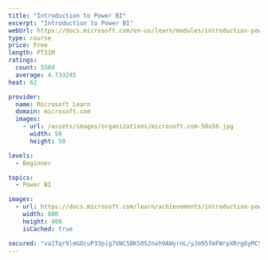 ```yaml
---
title: "Introduction to Power BI"
excerpt: "Introduction to Power BI"
webUrl: https://docs.microsoft.com/en-us/learn/modules/introduction-power-bi/
type: course
price: Free
length: PT31M
ratings:
  count: 5504
  average: 4.733285
heat: 62

provider:
  name: Microsoft Learn
  domain: microsoft.com
  images:
    - url: /assets/images/organizations/microsoft.com-50x50.jpg
      width: 50
      height: 50

levels:
  - Beginner

topics:
  - Power BI

images:
  - url: https://docs.microsoft.com/learn/achievements/introduction-power-bi-social.png
    width: 800
    height: 400
    isCached: true

secured: "va1Tqr9lmGOcuP33pig7VNC5BKSOS2nxh9AWyrnL/yJm95fmFWrpXRrg6yMCSBc8wkVKXx8+FLyXC+CyibUkegHfcJYCWXWyUvMPXMoW4ojZLdjh+BJPpBJLs3zUADK68FH1CaDTcjlYX0cykqtXc8YGEtZehyoDiao+sXu1EbO/tBVimXPjNro4hofHwbmeTivIzUAq6GyodkjWbFGseQuXm+ki8vpz99Rfa7FfxKSP1TqFpjviwouEbQbLMFZcRktD45xqihLsTvy9j49VwRNU+XtL3MaRRdPjZYoc6DW16g3NL8R2pIMLUOTFhCuVKG+Kn6DcxQNmIxQdOjWwXwcc2KJ5cGvDtrcUD0Aviv2VE+Dwc8wb1MWwULcZHzHrXebCBG7BW4+8PMC27cmL78qqDEqat5kgKfw/dGytrpQ=;f1UJtH3HJxgTvnWR7OranA=="
---
```



